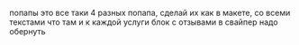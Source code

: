 попапы это все таки 4 разных попапа, сделай их как в макете, со всеми текстами что там и к каждой услуги
блок с отзывами в свайпер надо обернуть